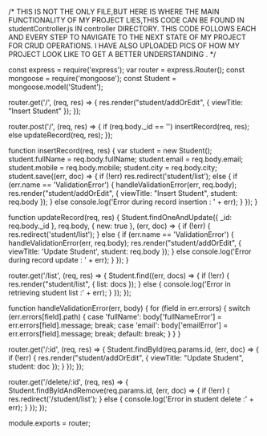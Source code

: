
/*
THIS IS NOT THE ONLY FILE,BUT HERE IS WHERE THE MAIN FUNCTIONALITY OF MY PROJECT LIES,THIS CODE CAN BE FOUND IN studentController.js IN controller DIRECTORY.
THIS CODE FOLLOWS EACH AND EVERY STEP TO NAVIGATE TO THE NEXT STATE OF MY PROJECT FOR CRUD OPERATIONS.
 I HAVE ALSO UPLOADED PICS OF HOW MY PROJECT LOOK LIKE TO GET A BETTER UNDERSTANDING .
*/

const express = require('express');
var router = express.Router();
const mongoose = require('mongoose');
const Student = mongoose.model('Student');

router.get('/', (req, res) => {
    res.render("student/addOrEdit", {
        viewTitle: "Insert Student"
    });
});

router.post('/', (req, res) => {
    if (req.body._id == '')
        insertRecord(req, res);
        else
        updateRecord(req, res);
});


function insertRecord(req, res) {
    var student = new Student();
    student.fullName = req.body.fullName;
    student.email = req.body.email;
    student.mobile = req.body.mobile;
    student.city = req.body.city;
    student.save((err, doc) => {
        if (!err)
            res.redirect('student/list');
        else {
            if (err.name == 'ValidationError') {
                handleValidationError(err, req.body);
                res.render("student/addOrEdit", {
                    viewTitle: "Insert Student",
                    student: req.body
                });
            }
            else
                console.log('Error during record insertion : ' + err);
        }
    });
}

function updateRecord(req, res) {
    Student.findOneAndUpdate({ _id: req.body._id }, req.body, { new: true }, (err, doc) => {
        if (!err) { res.redirect('student/list'); }
        else {
            if (err.name == 'ValidationError') {
                handleValidationError(err, req.body);
                res.render("student/addOrEdit", {
                    viewTitle: 'Update Student',
                    student: req.body
                });
            }
            else
                console.log('Error during record update : ' + err);
        }
    });
}


router.get('/list', (req, res) => {
    Student.find((err, docs) => {
        if (!err) {
            res.render("student/list", {
                list: docs
            });
        }
        else {
            console.log('Error in retrieving student list :' + err);
        }
    });
});


function handleValidationError(err, body) {
    for (field in err.errors) {
        switch (err.errors[field].path) {
            case 'fullName':
                body['fullNameError'] = err.errors[field].message;
                break;
            case 'email':
                body['emailError'] = err.errors[field].message;
                break;
            default:
                break;
        }
    }
}

router.get('/:id', (req, res) => {
    Student.findById(req.params.id, (err, doc) => {
        if (!err) {
            res.render("student/addOrEdit", {
                viewTitle: "Update Student",
                student: doc
            });
        }
    });
});

router.get('/delete/:id', (req, res) => {
    Student.findByIdAndRemove(req.params.id, (err, doc) => {
        if (!err) {
            res.redirect('/student/list');
        }
        else { console.log('Error in student delete :' + err); }
    });
});

module.exports = router;
